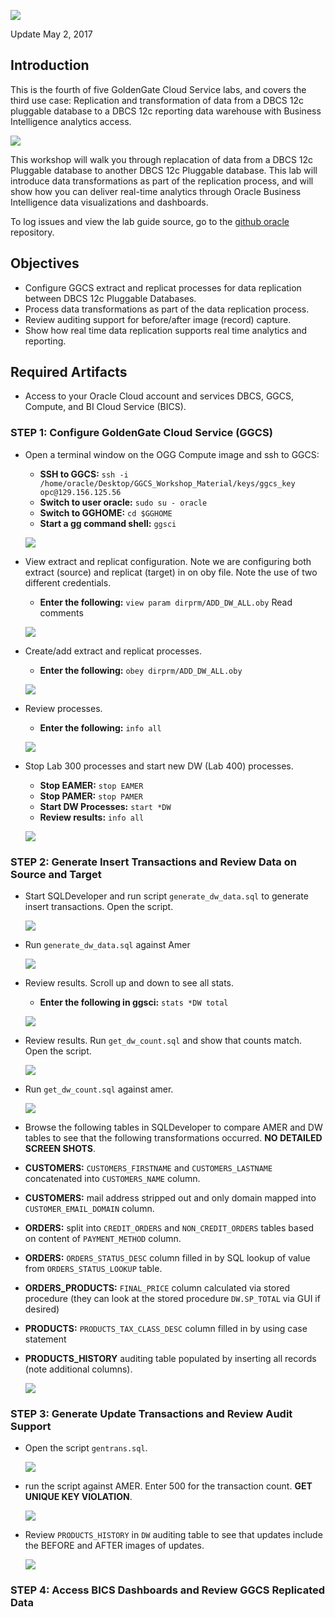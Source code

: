 ![](images/400/lab400.png)

Update May 2, 2017

## Introduction

This is the fourth of five GoldenGate Cloud Service labs, and covers the third use case: Replication and transformation of data from a DBCS 12c pluggable database to a DBCS 12c reporting data warehouse with Business Intelligence analytics access.

![](images/100/i4.png)

This workshop will walk you through replacation of data from a DBCS 12c Pluggable database to another DBCS 12c Pluggable database.  This lab will introduce data transformations as part of the replication process, and will show how you can deliver real-time analytics through Oracle Business Intelligence data visualizations and dashboards.

To log issues and view the lab guide source, go to the [github oracle](https://github.com/pcdavies/GoldenGateCloudService/tree/master/workshops/goldengate/issues) repository.

## Objectives

- Configure GGCS extract and replicat processes for data replication between DBCS 12c Pluggable Databases.
- Process data transformations as part of the data replication process.
- Review auditing support for before/after image (record) capture.
- Show how real time data replication supports real time analytics and reporting.

## Required Artifacts

- Access to your Oracle Cloud account and services DBCS, GGCS, Compute, and BI Cloud Service (BICS).

### **STEP 1**: Configure GoldenGate Cloud Service (GGCS)

- Open a terminal window on the OGG Compute image and ssh to GGCS:
	- **SSH to GGCS:** `ssh -i /home/oracle/Desktop/GGCS_Workshop_Material/keys/ggcs_key opc@129.156.125.56`
	- **Switch to user oracle:** `sudo su - oracle`
    - **Switch to GGHOME:** `cd $GGHOME`
	- **Start a gg command shell:** `ggsci`

    ![](images/400/i1.png)

- View extract and replicat configuration.  Note we are configuring both extract (source) and replicat (target) in on oby file.  Note the use of two different credentials.
    - **Enter the following:** `view param dirprm/ADD_DW_ALL.oby`  Read comments

    ![](images/400/i2.png)

- Create/add extract and replicat processes.
    - **Enter the following:** `obey dirprm/ADD_DW_ALL.oby`

    ![](images/400/i3.png)

- Review processes.
    - **Enter the following:** `info all`

    ![](images/400/i4.png)

- Stop Lab 300 processes and start new DW (Lab 400) processes.
    - **Stop EAMER:** `stop EAMER`
    - **Stop PAMER:** `stop PAMER`
    - **Start DW Processes:** `start *DW`
    - **Review results:** `info all`

    ![](images/400/i5.png)

### **STEP 2**: Generate Insert Transactions and Review Data on Source and Target

- Start SQLDeveloper and run script `generate_dw_data.sql` to generate insert transactions.  Open the script.
 
    ![](images/400/i6.png)

- Run `generate_dw_data.sql` against Amer

    ![](images/400/i7.png)

- Review results.  Scroll up and down to see all stats.
    - **Enter the following in ggsci:** `stats *DW total`

    ![](images/400/i8.png)

- Review results.  Run `get_dw_count.sql` and show that counts match.  Open the script.

    ![](images/400/i9.png)

- Run `get_dw_count.sql` against amer.

    ![](images/400/i10.png)

- Browse the following tables in SQLDeveloper to compare AMER and DW tables to see that the following transformations occurred.  **NO DETAILED SCREEN SHOTS**.
- **CUSTOMERS:** `CUSTOMERS_FIRSTNAME` and `CUSTOMERS_LASTNAME` concatenated into `CUSTOMERS_NAME` column.
- **CUSTOMERS:** mail address stripped out and only domain mapped into `CUSTOMER_EMAIL_DOMAIN` column.
- **ORDERS:** split into `CREDIT_ORDERS` and `NON_CREDIT_ORDERS` tables based on content of  `PAYMENT_METHOD` column.
- **ORDERS:** `ORDERS_STATUS_DESC` column filled in by SQL lookup of value from `ORDERS_STATUS_LOOKUP` table.
- **ORDERS_PRODUCTS:** `FINAL_PRICE` column calculated via stored procedure (they can look at the stored procedure `DW.SP_TOTAL` via GUI if desired)
- **PRODUCTS:**  `PRODUCTS_TAX_CLASS_DESC` column filled in by using case statement
- **PRODUCTS_HISTORY** auditing table populated by inserting all records (note additional columns).

    ![](images/400/i11.png)

### **STEP 3**: Generate Update Transactions and Review Audit Support

- Open the script `gentrans.sql`.

    ![](images/400/i12.png)

- run the script against AMER.  Enter 500 for the transaction count.  **GET UNIQUE KEY VIOLATION**.

    ![](images/400/i13.png)

- Review `PRODUCTS_HISTORY` in `DW` auditing table to see that updates include the BEFORE and AFTER images of updates.

    ![](images/400/i14.png)

### **STEP 4**: Access BICS Dashboards and Review GGCS Replicated Data

